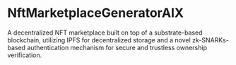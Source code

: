 # NftMarketplaceGeneratorAIX
A decentralized NFT marketplace built on top of a substrate-based blockchain, utilizing IPFS for decentralized storage and a novel zk-SNARKs-based authentication mechanism for secure and trustless ownership verification.
